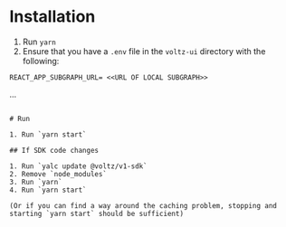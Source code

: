 # Installation

1. Run `yarn`
2. Ensure that you have a `.env` file in the `voltz-ui` directory with the following:

```
REACT_APP_SUBGRAPH_URL= <<URL OF LOCAL SUBGRAPH>>
```

...

```

# Run

1. Run `yarn start`

## If SDK code changes

1. Run `yalc update @voltz/v1-sdk`
2. Remove `node_modules`
3. Run `yarn`
4. Run `yarn start`

(Or if you can find a way around the caching problem, stopping and starting `yarn start` should be sufficient)
